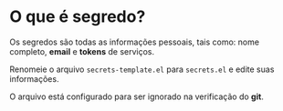 # O que é segredo?

Os segredos são todas as informações pessoais, tais como: nome completo, **email** e **tokens** de serviços.

Renomeie o arquivo `secrets-template.el` para `secrets.el` e edite suas informações.

O arquivo está configurado para ser ignorado na verificação do **git**.
